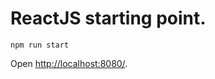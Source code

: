 # ReactJS starting point. 
    npm run start
Open [http://localhost:8080/](http://localhost:8080/).
